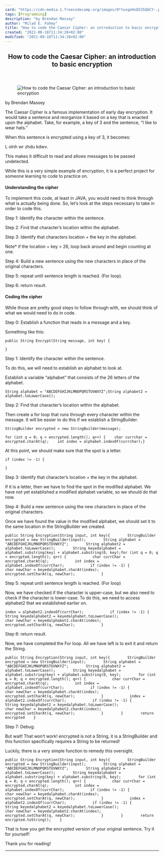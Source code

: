 ```yaml
---
card: "https://cdn-media-1.freecodecamp.org/images/0*tuogeHoQ53SQACY-.png"
tags: [Programming]
description: "by Brendan Massey"
author: "Milad E. Fahmy"
title: "How to code the Caesar Cipher: an introduction to basic encryption"
created: "2021-08-16T11:34:28+02:00"
modified: "2021-08-16T11:34:28+02:00"
---
```

<div class="site-wrapper">
<main id="site-main" class="site-main outer">
<div class="inner">
<article class="post-full post tag-programming tag-technology tag-cybersecurity tag-java tag-learning-to-code ">
<header class="post-full-header">
<h1 class="post-full-title">How to code the Caesar Cipher: an introduction to basic encryption</h1>
</header>
<figure class="post-full-image">
<picture>
<source media="(max-width: 700px)" sizes="1px" srcset="data:image/gif;base64,R0lGODlhAQABAIAAAAAAAP///yH5BAEAAAAALAAAAAABAAEAAAIBRAA7 1w">
<source media="(min-width: 701px)" sizes="(max-width: 800px) 400px,
(max-width: 1170px) 700px,
1400px" srcset="https://cdn-media-1.freecodecamp.org/images/0*tuogeHoQ53SQACY-.png 300w,
https://cdn-media-1.freecodecamp.org/images/0*tuogeHoQ53SQACY-.png 600w,
https://cdn-media-1.freecodecamp.org/images/0*tuogeHoQ53SQACY-.png 1000w,
https://cdn-media-1.freecodecamp.org/images/0*tuogeHoQ53SQACY-.png 2000w">
<img onerror="this.style.display='none'" src="https://cdn-media-1.freecodecamp.org/images/0*tuogeHoQ53SQACY-.png" alt="How to code the Caesar Cipher: an introduction to basic encryption">
</picture>
</figure>
<section class="post-full-content">
<div class="post-content medium-migrated-article">
<p>by Brendan Massey</p><p>The Caesar Cipher is a famous implementation of early day encryption. It would take a sentence and reorganize it based on a key that is enacted upon the alphabet. Take, for example, a key of 3 and the sentence, “I like to wear hats.”</p><p>When this sentence is encrypted using a key of 3, it becomes:</p><p>L olnh wr zhdu kdwv.</p><p>This makes it difficult to read and allows messages to be passed undetected.</p><p>While this is a very simple example of encryption, it is a perfect project for someone learning to code to practice on.</p><h4 id="understanding-the-cipher">Understanding the cipher</h4><p>To implement this code, at least in JAVA, you would need to think through what is actually being done. So, let’s look at the steps necessary to take in order to code this.</p><p>Step 1: Identify the character within the sentence.</p><p>Step 2: Find that character’s location within the alphabet.</p><p>Step 3: Identify that characters location + the key in the alphabet.</p><p>Note* if the location + key &gt; 26, loop back around and begin counting at one.</p><p>Step 4: Build a new sentence using the new characters in place of the original characters.</p><p>Step 5: repeat until sentence length is reached. (For loop).</p><p>Step 6: return result.</p><h4 id="coding-the-cipher">Coding the cipher</h4><p>While those are pretty good steps to follow through with, we should think of what we would need to do in code.</p><p>Step 0: Establish a function that reads in a message and a key.</p><p>Something like this:</p><pre><code>public String Encrypt(String message, int key) {</code></pre><pre><code>}</code></pre><p>Step 1: Identify the character within the sentence.</p><p>To do this, we will need to establish an alphabet to look at.</p><p>Establish a variable “alphabet” that consists of the 26 letters of the alphabet.</p><pre><code>String alphabet = "ABCDEFGHIJKLMNOPQRSTUVWXYZ";String alphabet2 = alphabet.toLowerCase();</code></pre><p>Step 2: Find that character’s location within the alphabet.</p><p>Then create a for loop that runs through every character within the message. It will be easier to do this if we establish a StringBuilder.</p><pre><code>StringBuilder encrypted = new StringBuilder(message);</code></pre><pre><code>for (int q = 0; q &lt; encrypted.length(); q++) {    char currchar = encrypted.charAt(q);    int index = alphabet.indexOf(currchar);}</code></pre><p>At this point, we should make sure that the spot is a letter.</p><pre><code>if (index != -1) {</code></pre><pre><code>}    </code></pre><p>Step 3: Identify that character’s location + the key in the alphabet.</p><p>If it is a letter, then we have to find the spot in the modified alphabet. We have not yet established a modified alphabet variable, so we should do that now.</p><p>Step 4: Build a new sentence using the new characters in place of the original characters.</p><p>Once we have found the value in the modified alphabet, we should set it to the same location in the StringBuilder we created.</p><pre><code>public String Encryption(String input, int key){        StringBuilder encrypted = new StringBuilder(input);        String alphabet = "ABCDEFGHIJKLMNOPQRSTUVWXYZ";        String alphabet2 = alphabet.toLowerCase();        String keyedalphabet = alphabet.substring(key) + alphabet.substring(0, key);for (int q = 0; q &lt; encrypted.length(); q++) {            char currChar = encrypted.charAt(q);            int index = alphabet.indexOf(currChar);            if (index != -1) {                char newChar = keyedalphabet.charAt(index);                encrypted.setCharAt(q, newChar);            }</code></pre><p>Step 5: repeat until sentence length is reached. (For loop)</p><p>Now, we have checked if the character is upper-case, but we also need to check if the character is lower-case. To do this, we need to access alphabet2 that we established earlier on.</p><pre><code>index = alphabet2.indexOf(currChar);            if (index != -1) {                String keyedalphabet2 = keyedalphabet.toLowerCase();                char newChar = keyedalphabet2.charAt(index);                encrypted.setCharAt(q, newChar);            }</code></pre><p>Step 6: return result.</p><p>Now, we have completed the For loop. All we have left is to exit it and return the String.</p><pre><code>public String Encryption(String input, int key){        StringBuilder encrypted = new StringBuilder(input);        String alphabet = "ABCDEFGHIJKLMNOPQRSTUVWXYZ";        String alphabet2 = alphabet.toLowerCase();        String keyedalphabet = alphabet.substring(key) + alphabet.substring(0, key);        for (int q = 0; q &lt; encrypted.length(); q++) {            char currChar = encrypted.charAt(q);            int index = alphabet.indexOf(currChar);            if (index != -1) {                char newChar = keyedalphabet.charAt(index);                encrypted.setCharAt(q, newChar);            }            index = alphabet2.indexOf(currChar);            if (index != -1) {                String keyedalphabet2 = keyedalphabet.toLowerCase();                char newChar = keyedalphabet2.charAt(index);                encrypted.setCharAt(q, newChar);            }        }        return encrypted    }</code></pre><p>Step 7: Debug.</p><p>But wait! That won’t work! encrypted is not a String, it is a StringBuilder and this function specifically requires a String to be returned!</p><p>Luckily, there is a very simple function to remedy this oversight.</p><pre><code>public String Encryption(String input, int key){        StringBuilder encrypted = new StringBuilder(input);        String alphabet = "ABCDEFGHIJKLMNOPQRSTUVWXYZ";        String alphabet2 = alphabet.toLowerCase();        String keyedalphabet = alphabet.substring(key) + alphabet.substring(0, key);        for (int q = 0; q &lt; encrypted.length(); q++) {            char currChar = encrypted.charAt(q);            int index = alphabet.indexOf(currChar);            if (index != -1) {                char newChar = keyedalphabet.charAt(index);                encrypted.setCharAt(q, newChar);            }            index = alphabet2.indexOf(currChar);            if (index != -1) {                String keyedalphabet2 = keyedalphabet.toLowerCase();                char newChar = keyedalphabet2.charAt(index);                encrypted.setCharAt(q, newChar);            }        }        return encrypted.toString();    }</code></pre><p>That is how you get the encrypted version of your original sentence. Try it for yourself!</p><p>Thank you for reading!</p>
</div>
<hr>
</section>
</article>
</div>
</main>
</div>
<!-- Google Tag Manager (noscript) -->
<!-- End Google Tag Manager (noscript) -->
